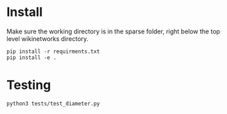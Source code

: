 # Install

Make sure the working directory is in the sparse folder, right below the top level wikinetworks directory.
```
pip install -r requirments.txt
pip install -e .
```

# Testing

```
python3 tests/test_diameter.py
```


